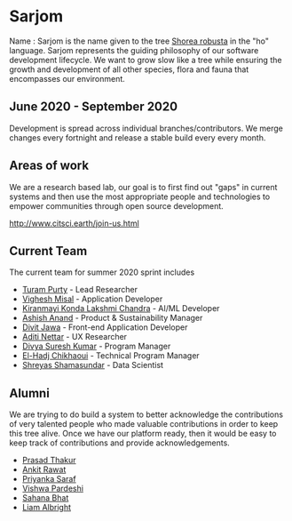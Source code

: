# Sarjom

Name : Sarjom is the name given to the tree [Shorea robusta](https://en.wikipedia.org/wiki/Shorea_robusta) in the "ho" language. Sarjom represents the guiding philosophy of our software development lifecycle. We want to grow slow like a tree while ensuring the growth and development of all other species, flora and fauna that encompasses our environment.

## June 2020 - September 2020
Development is spread across individual branches/contributors. We merge changes every fortnight and release a stable build every every month.

## Areas of work
We are a research based lab, our goal is to first find out "gaps" in current systems and then use the most appropriate people and technologies to empower communities through open source development. 

http://www.citsci.earth/join-us.html

## Current Team
The current team for summer 2020 sprint includes

* [Turam Purty](http://turam.github.io/) - Lead Researcher
* [Vighesh Misal](https://www.linkedin.com/in/vighnesh-misal/) - Application Developer
* [Kiranmayi Konda Lakshmi Chandra](https://www.linkedin.com/in/kiranmayiklc/) - AI/ML Developer
* [Ashish Anand](https://www.linkedin.com/in/ashishanand9/) - Product & Sustainability Manager
* [Divit Jawa](https://www.linkedin.com/in/divit-jawa/) - Front-end Application Developer
* [Aditi Nettar](https://www.linkedin.com/in/aditi-nettar-449419133/) - UX Researcher
* [Divya Suresh Kumar](https://www.linkedin.com/in/divya-suresh-kumar-65b18a55/) - Program Manager
* [El-Hadj Chikhaoui](https://www.linkedin.com/in/elhadj-chikhaoui/) - Technical Program Manager
* [Shreyas Shamasundar](https://www.linkedin.com/in/shreyasgs/) - Data Scientist

## Alumni
We are trying to do build a system to better acknowledge the contributions of very talented people who made valuable contributions in order to keep this tree alive. Once we have our platform ready, then it would be easy to keep track of contributions and provide acknowledgements.

* [Prasad Thakur](https://www.linkedin.com/in/prsdt/)
* [Ankit Rawat](https://www.linkedin.com/in/ankr/)
* [Priyanka Saraf](https://www.linkedin.com/in/priyankasaraf30/)
* [Vishwa Pardeshi](https://www.linkedin.com/in/vishwapardeshi/)
* [Sahana Bhat](https://www.linkedin.com/in/sahanavbhat/)
* [Liam Albright](http://liamalbright.me)
